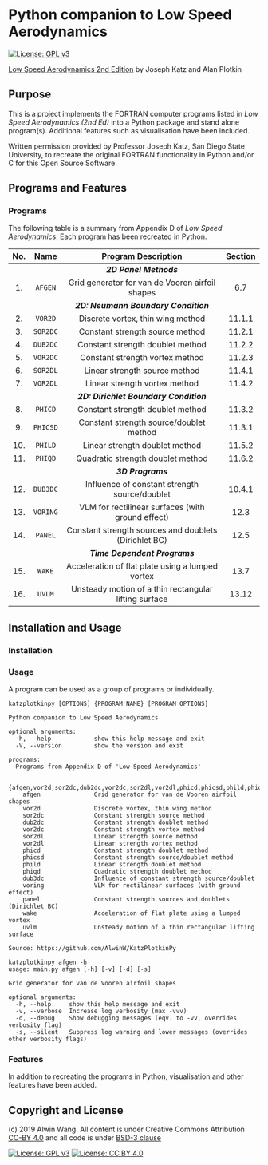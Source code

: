 # Python companion to Low Speed Aerodynamics

[![License: GPL v3](https://img.shields.io/github/tag-pre/AlwinW/KatzPlotkinPy.svg?style=popout-square&label=Release&color=informational)](https://www.gnu.org/licenses/gpl-3.0)

[Low Speed Aerodynamics 2nd Edition](https://www.amazon.com/Low-Speed-Aerodynamics-Second-Cambridge-Aerospace/dp/0521665523) by Joseph Katz and Alan Plotkin

## Purpose

This is a project implements the FORTRAN computer programs listed in *Low Speed Aerodynamics (2nd Ed)* into a Python package and stand alone program(s). Additional features such as visualisation have been included.

Written permission provided by Professor Joseph Katz, San Diego State University, to recreate the original FORTRAN functionality in Python and/or C for this Open Source Software.

## Programs and Features

### Programs

The following table is a summary from Appendix D of *Low Speed Aerodynamics*. Each program has been recreated in Python.

|  No.  |   Name   |                  Program Description                  | Section |
| :---: | :------: | :---------------------------------------------------: | :-----: |
|       |          |                **_2D Panel Methods_**                 |         |
|  1.   | `AFGEN`  |    Grid generator for van de Vooren airfoil shapes    |   6.7   |
|       |          |         **_2D: Neumann Boundary Condition_**          |         |
|  2.   | `VOR2D`  |           Discrete vortex, thin wing method           | 11.1.1  |
|  3.   | `SOR2DC` |            Constant strength source method            | 11.2.1  |
|  4.   | `DUB2DC` |           Constant strength doublet method            | 11.2.2  |
|  5.   | `VOR2DC` |            Constant strength vortex method            | 11.2.3  |
|  6.   | `SOR2DL` |             Linear strength source method             | 11.4.1  |
|  7.   | `VOR2DL` |             Linear strength vortex method             | 11.4.2  |
|       |          |        **_2D: Dirichlet Boundary Condition_**         |         |
|  8.   | `PHICD`  |           Constant strength doublet method            | 11.3.2  |
|  9.   | `PHICSD` |        Constant strength source/doublet method        | 11.3.1  |
|  10.  | `PHILD`  |            Linear strength doublet method             | 11.5.2  |
|  11.  | `PHIQD`  |           Quadratic strength doublet method           | 11.6.2  |
|       |          |                   **_3D Programs_**                   |         |
|  12.  | `DUB3DC` |     Influence of constant strength source/doublet     | 10.4.1  |
|  13.  | `VORING` |   VLM for rectilinear surfaces (with ground effect)   |  12.3   |
|  14.  | `PANEL`  | Constant strength sources and doublets (Dirichlet BC) |  12.5   |
|       |          |             **_Time Dependent Programs_**             |         |
|  15.  |  `WAKE`  |   Acceleration of flat plate using a lumped vortex    |  13.7   |
|  16.  |  `UVLM`  | Unsteady motion of a thin rectangular lifting surface |  13.12  |

## Installation and Usage

### Installation

### Usage

A program can be used as a group of programs or individually.

```properties
katzplotkinpy [OPTIONS] {PROGRAM NAME} [PROGRAM OPTIONS]

Python companion to Low Speed Aerodynamics

optional arguments:
  -h, --help            show this help message and exit
  -V, --version         show the version and exit

programs:
  Programs from Appendix D of 'Low Speed Aerodynamics'

  {afgen,vor2d,sor2dc,dub2dc,vor2dc,sor2dl,vor2dl,phicd,phicsd,phild,phiqd,dub3dc,voring,panel,wake,uvlm}
    afgen               Grid generator for van de Vooren airfoil shapes
    vor2d               Discrete vortex, thin wing method
    sor2dc              Constant strength source method
    dub2dc              Constant strength doublet method
    vor2dc              Constant strength vortex method
    sor2dl              Linear strength source method
    vor2dl              Linear strength vortex method
    phicd               Constant strength doublet method
    phicsd              Constant strength source/doublet method
    phild               Linear strength doublet method
    phiqd               Quadratic strength doublet method
    dub3dc              Influence of constant strength source/doublet
    voring              VLM for rectilinear surfaces (with ground effect)
    panel               Constant strength sources and doublets (Dirichlet BC)
    wake                Acceleration of flat plate using a lumped vortex
    uvlm                Unsteady motion of a thin rectangular lifting surface

Source: https://github.com/AlwinW/KatzPlotkinPy
```

```properties
katzplotkinpy afgen -h
usage: main.py afgen [-h] [-v] [-d] [-s]

Grid generator for van de Vooren airfoil shapes

optional arguments:
  -h, --help     show this help message and exit
  -v, --verbose  Increase log verbosity (max -vvv)
  -d, --debug    Show debugging messages (eqv. to -vv, overrides verbosity flag)
  -s, --silent   Suppress log warning and lower messages (overrides other verbosity flags)
``` 

### Features

In addition to recreating the programs in Python, visualisation and other features have been added.

## Copyright and License

(c) 2019 Alwin Wang. All content is under Creative Commons Attribution [CC-BY 4.0](https://creativecommons.org/licenses/by/4.0/legalcode.txt) and all code is under [BSD-3 clause](LICENSE)

[![License: GPL v3](https://img.shields.io/badge/License-GPLv3-blue.svg?style=popout-square)](https://www.gnu.org/licenses/gpl-3.0)
[![License: CC BY 4.0](https://img.shields.io/badge/License-CC%20BY%204.0-lightgrey.svg?style=popout-square)](https://creativecommons.org/licenses/by/4.0/)